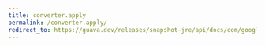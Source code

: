 ```yaml
---
title: converter.apply
permalink: /converter.apply/
redirect_to: https://guava.dev/releases/snapshot-jre/api/docs/com/google/common/base/Converter.html#apply-A-
---
```

